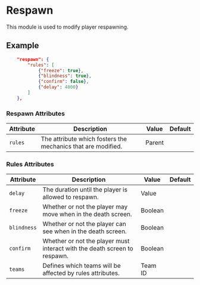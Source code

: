 # Respawn

This module is used to modify player respawning.

## Example

```json
	"respawn": {
		"rules": [
			{"freeze": true},
			{"blindness": true},
			{"confirm": false},
			{"delay": 4000}
		]
	},
```

### Respawn Attributes

| Attribute | Description                                                           | Value    | Default |
|-----------|-----------------------------------------------------------------------|----------|---------|
| `rules`   | The attribute which fosters the mechanics that are modified. | Parent    |      |


### Rules Attributes

| Attribute | Description                                                           | Value    | Default |
|-----------|-----------------------------------------------------------------------|----------|---------|
| `delay`   | The duration until the player is allowed to respawn. | Value    |      |
| `freeze`   | Whether or not the player may move when in the death screen. | Boolean     |      |
| `blindness`  | Whether or not the player can see when in the death screen.  | Boolean     |           |
| `confirm`  | Whether or not the player must interact with the death screen to respawn.  | Boolean     |           |
| `teams`  | Defines which teams will be affected by rules attributes.  | Team ID     |           |
